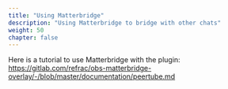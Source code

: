 ```yaml
---
title: "Using Matterbridge"
description: "Using Matterbridge to bridge with other chats"
weight: 50
chapter: false
---
```


Here is a tutorial to use Matterbridge with the plugin: <https://gitlab.com/refrac/obs-matterbridge-overlay/-/blob/master/documentation/peertube.md>
